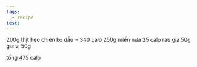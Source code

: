 ```yaml
---
tags:
  - recipe
test:
---
```

200g thịt heo chiên ko dầu  = 340 calo
250g miến nưa 35 calo
rau giá 50g
gia vị 50g

tổng 475 calo
